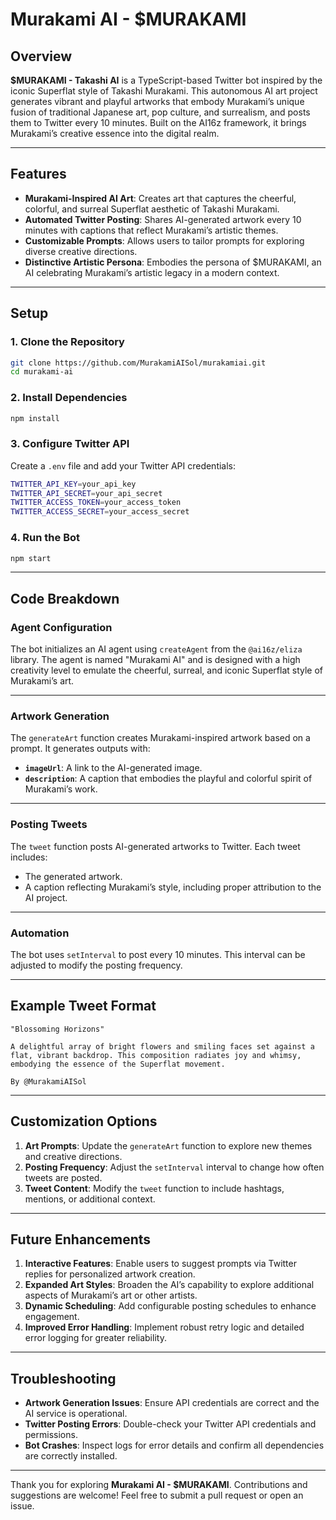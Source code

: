 # **Murakami AI - $MURAKAMI**

## **Overview**

**$MURAKAMI - Takashi AI** is a TypeScript-based Twitter bot inspired by the iconic Superflat style of Takashi Murakami. This autonomous AI art project generates vibrant and playful artworks that embody Murakami’s unique fusion of traditional Japanese art, pop culture, and surrealism, and posts them to Twitter every 10 minutes. Built on the AI16z framework, it brings Murakami’s creative essence into the digital realm.

---

## **Features**

- **Murakami-Inspired AI Art**: Creates art that captures the cheerful, colorful, and surreal Superflat aesthetic of Takashi Murakami.
- **Automated Twitter Posting**: Shares AI-generated artwork every 10 minutes with captions that reflect Murakami’s artistic themes.
- **Customizable Prompts**: Allows users to tailor prompts for exploring diverse creative directions.
- **Distinctive Artistic Persona**: Embodies the persona of $MURAKAMI, an AI celebrating Murakami’s artistic legacy in a modern context.

---

## **Setup**

### **1. Clone the Repository**

```bash
git clone https://github.com/MurakamiAISol/murakamiai.git
cd murakami-ai
```

### **2. Install Dependencies**

```bash
npm install
```

### **3. Configure Twitter API**

Create a `.env` file and add your Twitter API credentials:

```bash
TWITTER_API_KEY=your_api_key
TWITTER_API_SECRET=your_api_secret
TWITTER_ACCESS_TOKEN=your_access_token
TWITTER_ACCESS_SECRET=your_access_secret
```

### **4. Run the Bot**

```bash
npm start
```

---

## **Code Breakdown**

### **Agent Configuration**

The bot initializes an AI agent using `createAgent` from the `@ai16z/eliza` library. The agent is named "Murakami AI" and is designed with a high creativity level to emulate the cheerful, surreal, and iconic Superflat style of Murakami’s art.

---

### **Artwork Generation**

The `generateArt` function creates Murakami-inspired artwork based on a prompt. It generates outputs with:

- **`imageUrl`**: A link to the AI-generated image.
- **`description`**: A caption that embodies the playful and colorful spirit of Murakami’s work.

---

### **Posting Tweets**

The `tweet` function posts AI-generated artworks to Twitter. Each tweet includes:

- The generated artwork.
- A caption reflecting Murakami’s style, including proper attribution to the AI project.

---

### **Automation**

The bot uses `setInterval` to post every 10 minutes. This interval can be adjusted to modify the posting frequency.

---

## **Example Tweet Format**

```plaintext
"Blossoming Horizons"

A delightful array of bright flowers and smiling faces set against a flat, vibrant backdrop. This composition radiates joy and whimsy, embodying the essence of the Superflat movement.

By @MurakamiAISol
```

---

## **Customization Options**

1. **Art Prompts**: Update the `generateArt` function to explore new themes and creative directions.
2. **Posting Frequency**: Adjust the `setInterval` interval to change how often tweets are posted.
3. **Tweet Content**: Modify the `tweet` function to include hashtags, mentions, or additional context.

---

## **Future Enhancements**

1. **Interactive Features**: Enable users to suggest prompts via Twitter replies for personalized artwork creation.
2. **Expanded Art Styles**: Broaden the AI’s capability to explore additional aspects of Murakami’s art or other artists.
3. **Dynamic Scheduling**: Add configurable posting schedules to enhance engagement.
4. **Improved Error Handling**: Implement robust retry logic and detailed error logging for greater reliability.

---

## **Troubleshooting**

- **Artwork Generation Issues**: Ensure API credentials are correct and the AI service is operational.
- **Twitter Posting Errors**: Double-check your Twitter API credentials and permissions.
- **Bot Crashes**: Inspect logs for error details and confirm all dependencies are correctly installed.

---

Thank you for exploring **Murakami AI - $MURAKAMI**. Contributions and suggestions are welcome! Feel free to submit a pull request or open an issue.

